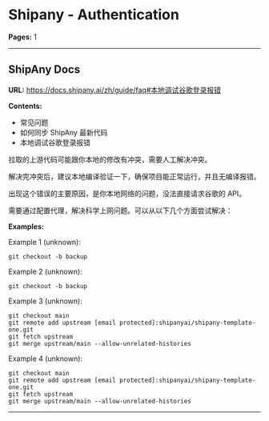# Shipany - Authentication

**Pages:** 1

---

## ShipAny Docs

**URL:** https://docs.shipany.ai/zh/guide/faq#本地调试谷歌登录报错

**Contents:**
- 常见问题
- 如何同步 ShipAny 最新代码
- 本地调试谷歌登录报错

拉取的上游代码可能跟你本地的修改有冲突，需要人工解决冲突。

解决完冲突后，建议本地编译验证一下，确保项目能正常运行，并且无编译报错。

出现这个错误的主要原因，是你本地网络的问题，没法直接请求谷歌的 API。

需要通过配置代理，解决科学上网问题。可以从以下几个方面尝试解决：

**Examples:**

Example 1 (unknown):
```unknown
git checkout -b backup
```

Example 2 (unknown):
```unknown
git checkout -b backup
```

Example 3 (unknown):
```unknown
git checkout main
git remote add upstream [email protected]:shipanyai/shipany-template-one.git
git fetch upstream
git merge upstream/main --allow-unrelated-histories
```

Example 4 (unknown):
```unknown
git checkout main
git remote add upstream [email protected]:shipanyai/shipany-template-one.git
git fetch upstream
git merge upstream/main --allow-unrelated-histories
```

---
